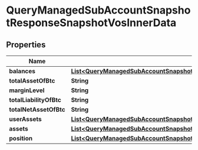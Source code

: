 

# QueryManagedSubAccountSnapshotResponseSnapshotVosInnerData


## Properties

| Name | Type | Description | Notes |
|------------ | ------------- | ------------- | -------------|
|**balances** | [**List&lt;QueryManagedSubAccountSnapshotResponseSnapshotVosInnerDataBalancesInner&gt;**](QueryManagedSubAccountSnapshotResponseSnapshotVosInnerDataBalancesInner.md) |  |  [optional] |
|**totalAssetOfBtc** | **String** |  |  [optional] |
|**marginLevel** | **String** |  |  [optional] |
|**totalLiabilityOfBtc** | **String** |  |  [optional] |
|**totalNetAssetOfBtc** | **String** |  |  [optional] |
|**userAssets** | [**List&lt;QueryManagedSubAccountSnapshotResponseSnapshotVosInnerDataUserAssetsInner&gt;**](QueryManagedSubAccountSnapshotResponseSnapshotVosInnerDataUserAssetsInner.md) |  |  [optional] |
|**assets** | [**List&lt;QueryManagedSubAccountSnapshotResponseSnapshotVosInnerDataAssetsInner&gt;**](QueryManagedSubAccountSnapshotResponseSnapshotVosInnerDataAssetsInner.md) |  |  [optional] |
|**position** | [**List&lt;QueryManagedSubAccountSnapshotResponseSnapshotVosInnerDataPositionInner&gt;**](QueryManagedSubAccountSnapshotResponseSnapshotVosInnerDataPositionInner.md) |  |  [optional] |



